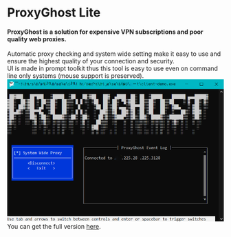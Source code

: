 # ProxyGhost Lite
<b>ProxyGhost is a solution for expensive VPN subscriptions and poor quality web proxies.</b><br><br>
Automatic proxy checking and system wide setting make it easy to use and ensure the highest quality of your connection and security.<br>UI is made in prompt toolkit thus this tool is easy to use even on command line only systems (mouse support is preserved). 
<img src="preview.png"><br>
You can get the full version <a href="https://shoppy.gg/product/9T1iyFF">here</a>.
